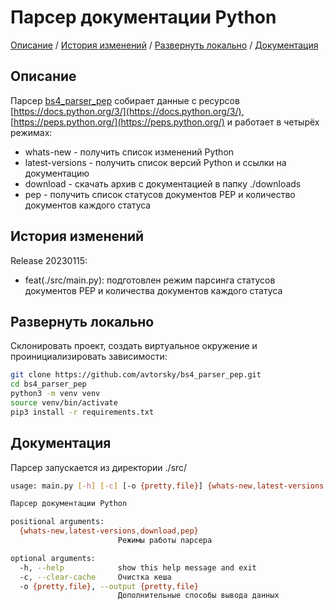 # Парсер документации Python

[Описание](#описание) /
[История изменений](#история-изменений) /
[Развернуть локально](#развернуть-локально) /
[Документация](#документация)


## Описание

Парсер [bs4_parser_pep](https://github.com/avtorsky/bs4_parser_pep) собирает данные с ресурсов [https://docs.python.org/3/](https://docs.python.org/3/), [https://peps.python.org/](https://peps.python.org/) и работает в четырёх режимах:

* whats-new - получить список изменений Python
* latest-versions - получить список версий Python и ссылки на документацию
* download - скачать архив с документацией в папку ./downloads
* pep - получить список статусов документов PEP и количество документов каждого статуса

## История изменений

Release 20230115:
* feat(./src/main.py): подготовлен режим парсинга статусов документов PEP и количества документов каждого статуса

## Развернуть локально

Склонировать проект, создать виртуальное окружение и проинициализировать зависимости:

```bash
git clone https://github.com/avtorsky/bs4_parser_pep.git
cd bs4_parser_pep
python3 -m venv venv
source venv/bin/activate
pip3 install -r requirements.txt
```

## Документация

Парсер запускается из директории ./src/

```bash
usage: main.py [-h] [-c] [-o {pretty,file}] {whats-new,latest-versions,download,pep}

Парсер документации Python

positional arguments:
  {whats-new,latest-versions,download,pep}
                        Режимы работы парсера

optional arguments:
  -h, --help            show this help message and exit
  -c, --clear-cache     Очистка кеша
  -o {pretty,file}, --output {pretty,file}
                        Дополнительные способы вывода данных
```
